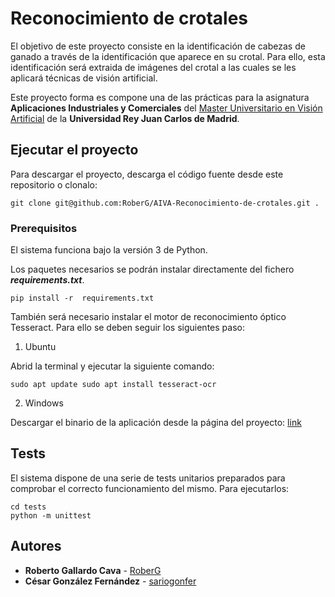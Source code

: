 # Reconocimiento de crotales

El objetivo de este proyecto consiste en la identificación de cabezas de ganado a través de la identificación que aparece en su crotal. Para ello, esta identificación será extraida de imágenes del crotal a las cuales se les aplicará técnicas de visión artificial.

Este proyecto forma es compone una de las prácticas para la asignatura __Aplicaciones Industriales y Comerciales__ del [Master Universitario en Visión Artificial](https://mastervisionartificial.es) de la **Universidad Rey Juan Carlos de Madrid**.

## Ejecutar el proyecto

Para descargar el proyecto, descarga el código fuente desde este repositorio o clonalo:

```
git clone git@github.com:RoberG/AIVA-Reconocimiento-de-crotales.git .
```

### Prerequisitos

El sistema funciona bajo la versión 3 de Python. 

Los paquetes necesarios se podrán instalar directamente del fichero **_requirements.txt_**.

```
pip install -r  requirements.txt
```

También será necesario instalar el motor de reconocimiento óptico Tesseract. Para ello se deben seguir los siguientes paso:

1. Ubuntu

Abrid la terminal y ejecutar la siguiente comando:

```
sudo apt update sudo apt install tesseract-ocr
```

2. Windows

Descargar el binario de la aplicación desde la página del proyecto: [link](https://tesseract-ocr.github.io/tessdoc/Downloads)

## Tests

El sistema dispone de una serie de tests unitarios preparados para comprobar el correcto funcionamiento del mismo. Para ejecutarlos:

```
cd tests
python -m unittest 
```

## Autores

* **Roberto Gallardo Cava** - [RoberG](https://github.com/RoberG)
* **César González Fernández** - [sariogonfer](https://github.com/sariogonfer)
